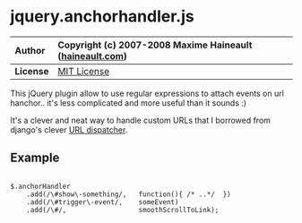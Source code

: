 # jquery.anchorhandler.js #

| **Author** | Copyright (c) 2007-2008 Maxime Haineault ([haineault.com](http://haineault.com)) |
|:-----------|:---------------------------------------------------------------------------------|
| **License** | [MIT License](http://www.opensource.org/licenses/mit-license.php)                |


This jQuery plugin allow to use regular expressions to attach events on url hanchor.. it's less complicated and more useful than it sounds :)

It's a clever and neat way to handle custom URLs that I borrowed from django's clever [URL dispatcher](http://www.djangoproject.com/documentation/url_dispatch/).

## Example ##

```

$.anchorHandler
    .add(/\#show\-something/,   function(){ /* ..*/  })
    .add(/\#trigger\-event/,    someEvent)
    .add(/\#/,                  smoothScrollToLink);

```